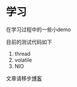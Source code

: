 # 学习
在学习过程中的一些小demo

目前的测试代码如下

1. thread
2. volatile
3. NIO

文章请移步[博客](https://vas-qz.github.io/blog/)

